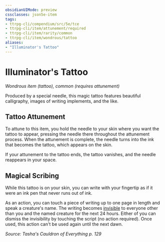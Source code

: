 ```yaml
---
obsidianUIMode: preview
cssclasses: json5e-item
tags:
- ttrpg-cli/compendium/src/5e/tce
- ttrpg-cli/item/attunement/required
- ttrpg-cli/item/rarity/common
- ttrpg-cli/item/wondrous/tattoo
aliases: 
- "Illuminator's Tattoo"
---
```

# Illuminator's Tattoo
*Wondrous item (tattoo), common (requires attunement)*  



Produced by a special needle, this magic tattoo features beautiful calligraphy, images of writing implements, and the like.

## Tattoo Attunement

To attune to this item, you hold the needle to your skin where you want the tattoo to appear, pressing the needle there throughout the attunement process. When the attunement is complete, the needle turns into the ink that becomes the tattoo, which appears on the skin.

If your attunement to the tattoo ends, the tattoo vanishes, and the needle reappears in your space.

## Magical Scribing

While this tattoo is on your skin, you can write with your fingertip as if it were an ink pen that never runs out of ink.

As an action, you can touch a piece of writing up to one page in length and speak a creature's name. The writing becomes [invisible](/3-Mechanics/CLI/Rules/conditions.md#Invisible) to everyone other than you and the named creature for the next 24 hours. Either of you can dismiss the invisibility by touching the script (no action required). Once used, this action can't be used again until the next dawn.

*Source: Tasha's Cauldron of Everything p. 129*